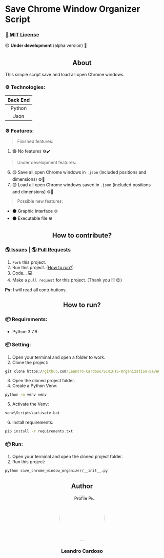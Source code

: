 # Save Chrome Window Organizer Script

### [🔑 MIT License](https://github.com/Leandro-Cardoso/SCRIPTS-Organization-SaveChromeWindow/blob/master/LICENSE)

🟡 **Under development** (alpha version) 🔨

<div align="center">
    <h2>About</h2>
</div>

This simple script save and load all open Chrome windows.

### ⚙️ Technologies:
| Back End |
| :---: |
| Python |
| Json |

### ⚙️ Features:
> Finished features:
1. 🟢 No features ⚙️✔️
> Under development features:
6. 🟡 Save all open Chrome windows in `.json` (included positions and dimensions) ⚙️🔨
7. 🟡 Load all open Chrome windows saved in `.json` (included positions and dimensions) ⚙️🔨
> Possible new features:
* ⚫ Graphic interface ⚙️
* ⚫ Executable file ⚙️

<div align="center">
    <h2>How to contribute?</h2>
</div>

### [🌎 Issues](https://github.com/Leandro-Cardoso/SCRIPTS-Organization-SaveChromeWindow/issues) | [🌎 Pull Requests](https://github.com/Leandro-Cardoso/SCRIPTS-Organization-SaveChromeWindow/pulls)

1. `Fork` this project.
2. Run this project. ([How to run?](#📦-requirements))
3. Code... 💻
4. Make a `pull request` for this project. (Thank you ❕❕❕ 😉)

**Ps:** I will read all contributions.

<div align="center">
    <h2>How to run?</h2>
</div>

### 📦 Requirements:
* Python 3.7.9

### 📦 Setting:
1. Open your terminal and open a folder to work.
2. Clone the project:
```cmd
git clone https://github.com/Leandro-Cardoso/SCRIPTS-Organization-SaveChromeWindow.git
```
3. Open the cloned project folder.
4. Create a Python Venv:
```cmd
python -m venv venv
```
5. Activate the Venv:
```cmd
venv\Scripts\activate.bat
```
6. Install requirements:
```cmd
pip install -r requirements.txt
```

### 📦 Run:
1. Open your terminal and open the cloned project folder.
2. Run this project:
```cmd
python save_chrome_window_organizer/__init__.py
```

<div align="center">
    <h2>Author</h2>
    <a href="https://github.com/Leandro-Cardoso">
        <img src="https://avatars.githubusercontent.com/u/41876952?v=4" alt="Profile Pic" width="150" style="border-radius: 50%"/>
    </a>
    <h3>Leandro Cardoso</h3>
</div>
